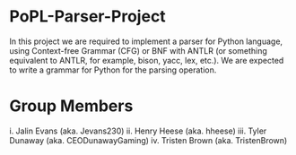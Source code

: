 # PoPL-Parser-Project
In this project we are required to implement a parser for Python language, using Context-free Grammar (CFG) or BNF with ANTLR (or something equivalent to ANTLR, for example, bison, yacc, lex, etc.). We are expected to write a grammar for Python for the parsing operation. 

# Group Members 
i. Jalin Evans (aka. Jevans230) 
ii. Henry Heese (aka. hheese) 
iii. Tyler Dunaway (aka. CEODunawayGaming)
iv. Tristen Brown (aka. TristenBrown)